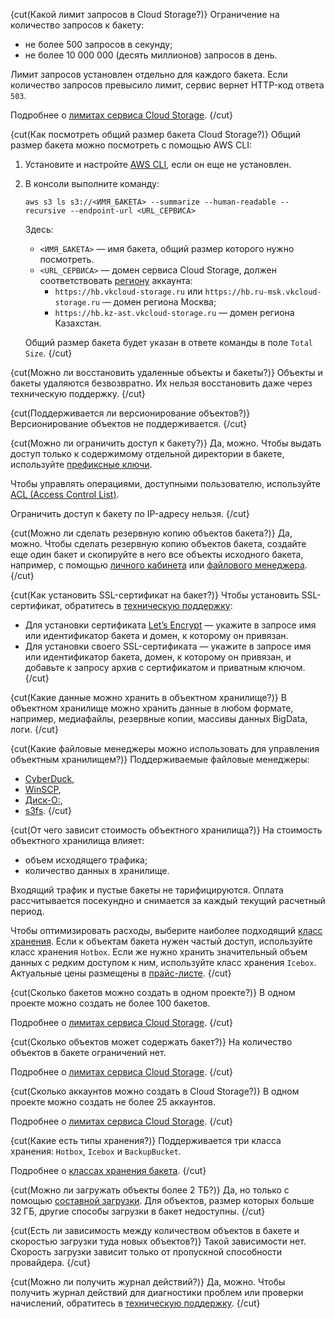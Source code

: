 {cut(Какой лимит запросов в Cloud Storage?)}
Ограничение на количество запросов к бакету:

* не более 500 запросов в секунду;
* не более 10 000 000 (десять миллионов) запросов в день. 

Лимит запросов установлен отдельно для каждого бакета. Если количество запросов превысило лимит, сервис вернет HTTP-код ответа `503`. 

Подробнее о [лимитах сервиса Cloud Storage](../../../tools-for-using-services/account/concepts/quotasandlimits#cloud_storage_limits).
{/cut}

{cut(Как посмотреть общий размер бакета Cloud Storage?)}
Общий размер бакета можно посмотреть с помощью AWS CLI:

1. Установите и настройте [AWS CLI](../connect/s3-cli), если он еще не установлен.

1. В консоли выполните команду:

   ```console
   aws s3 ls s3://<ИМЯ_БАКЕТА> --summarize --human-readable --recursive --endpoint-url <URL_СЕРВИСА>
   ```
   Здесь:

   - `<ИМЯ_БАКЕТА>` — имя бакета, общий размер которого нужно посмотреть.
   - `<URL_СЕРВИСА>` — домен сервиса Cloud Storage, должен соответствовать [региону](/ru/tools-for-using-services/account/concepts/regions) аккаунта:
      - `https://hb.vkcloud-storage.ru` или `https://hb.ru-msk.vkcloud-storage.ru` — домен региона Москва;
      - `https://hb.kz-ast.vkcloud-storage.ru` — домен региона Казахстан.


   Общий размер бакета будет указан в ответе команды в поле `Total Size`.
{/cut}

{cut(Можно ли восстановить удаленные объекты и бакеты?)}
Объекты и бакеты удаляются безвозвратно. Их нельзя восстановить даже через техническую поддержку.
{/cut}

{cut(Поддерживается ли версионирование объектов?)}
Версионирование объектов не поддерживается.
{/cut}

{cut(Можно ли ограничить доступ к бакету?)}
Да, можно. Чтобы выдать доступ только к содержимому отдельной директории в бакете, используйте [префиксные ключи](/ru/tools-for-using-services/api/api-spec/s3-rest-api/pak-api). 

Чтобы управлять операциями, доступными пользователю, используйте [ACL (Access Control List)](/ru/storage/s3/instructions/access-management/s3-acl).

Ограничить доступ к бакету по IP-адресу нельзя.
{/cut}

{cut(Можно ли сделать резервную копию объектов бакета?)}
Да, можно. Чтобы сделать резервную копию объектов бакета, создайте еще один бакет и скопируйте в него все объекты исходного бакета, например, с помощью [личного кабинета](/ru/storage/s3/instructions/objects/manage-object#kopirovanie_vseh_obektov_baketa) или [файлового менеджера](/ru/storage/s3/connect/s3-file-managers).
{/cut}

{cut(Как установить SSL-сертификат на бакет?)}
Чтобы установить SSL-сертификат, обратитесь в [техническую поддержку](/ru/contacts):

- Для установки сертификата [Let’s Encrypt](https://letsencrypt.org/ru) — укажите в запросе имя или идентификатор бакета и домен, к которому он привязан. 
- Для установки своего SSL-сертификата — укажите в запросе имя или идентификатор бакета, домен, к которому он привязан, и добавьте к запросу архив с сертификатом и приватным ключом.
{/cut}

{cut(Какие данные можно хранить в объектном хранилище?)}
В объектном хранилище можно хранить данные в любом формате, например, медиафайлы, резервные копии, массивы данных BigData, логи.
{/cut}

{cut(Какие файловые менеджеры можно использовать для управления объектным хранилищем?)}
Поддерживаемые файловые менеджеры:

- [CyberDuck](/ru/storage/s3/connect/s3-file-managers#cyberduck),
- [WinSCP](/ru/storage/s3/connect/s3-file-managers#winscp),
- [Диск-О:](/ru/storage/s3/connect/s3-file-managers#disk_o),
- [s3fs](/ru/storage/s3/connect/s3-file-managers#s3fs).
{/cut}

{cut(От чего зависит стоимость объектного хранилища?)}
На стоимость объектного хранилища влияет:

- объем исходящего трафика;
- количество данных в хранилище.

Входящий трафик и пустые бакеты не тарифицируются. Оплата рассчитывается посекундно и снимается за каждый текущий расчетный период.

Чтобы оптимизировать расходы, выберите наиболее подходящий [класс хранения](/ru/storage/s3/concepts/about#storage_class). Если к объектам бакета нужен частый доступ, используйте класс хранения `Hotbox`. Если же нужно хранить значительный объем данных с редким доступом к ним, используйте класс хранения `Icebox`. Актуальные цены размещены в [прайс-листе](https://cloud.vk.com/pricelist).
{/cut}

{cut(Сколько бакетов можно создать в одном проекте?)}
В одном проекте можно создать не более 100 бакетов.

Подробнее о [лимитах сервиса Cloud Storage](../../../tools-for-using-services/account/concepts/quotasandlimits#cloud_storage_limits).
{/cut}

{cut(Сколько объектов может содержать бакет?)}
На количество объектов в бакете ограничений нет.

Подробнее о [лимитах сервиса Cloud Storage](../../../tools-for-using-services/account/concepts/quotasandlimits#cloud_storage_limits).
{/cut}

{cut(Сколько аккаунтов можно создать в Cloud Storage?)}
В одном проекте можно создать не более 25 аккаунтов.

Подробнее о [лимитах сервиса Cloud Storage](../../../tools-for-using-services/account/concepts/quotasandlimits#cloud_storage_limits).
{/cut}

{cut(Какие есть типы хранения?)}
Поддерживается три класса хранения: `Hotbox`, `Icebox` и `BackupBucket`.

Подробнее о [классах хранения бакета](/ru/storage/s3/concepts/about#storage_class).
{/cut}

{cut(Можно ли загружать объекты более 2 ТБ?)}
Да, но только с помощью [составной загрузки](/ru/storage/s3/instructions/objects/upload-object#multipart_upload). Для объектов, размер которых больше 32 ГБ, другие способы загрузки в бакет недоступны.
{/cut}

{cut(Есть ли зависимость между количеством объектов в бакете и скоростью загрузки туда новых объектов?)}
Такой зависимости нет. Скорость загрузки зависит только от пропускной способности провайдера.
{/cut}

{cut(Можно ли получить журнал действий?)}
Да, можно. Чтобы получить журнал действий для диагностики проблем или проверки начислений, обратитесь в [техническую поддержку](/ru/contacts).
{/cut}